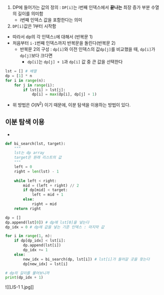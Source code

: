 1. DP에 들어가는 값의 정의 : `DP[i]`는 i번째 인덱스에서 **끝나는** 최장 증가 부분 수열의 길이를 의미함
	- i번째 인덱스 값을 포함한다는 의미
2. `DP[i]`값은 1부터 시작함

- 따라서 dp의 각 인덱스`i`에 대해서 (반복문 1)
- 처음부터 `i-1`번째 인덱스까지 반복문을 돌린다(반복문 2)
	- 반복문 2의 구성 : `dp[i]`와 이전 인덱스의 값`dp[j]`를 비교했을 때, `dp[i]`가 `dp[j]`보다 크다면
		- `dp[i]`는 `dp[j] + 1`과 `dp[i]` 값 중 큰 값을 선택한다

```python
lst = [] # 배열
dp = [1] * n
for i in range(n):
	for j in range(i):
		if lst[i] > lst[j]:
			dp[i] = max(dp[i], dp[j] + 1)
```

- 위 방법은 $O(N^2)$ 이기 때문에, 이분 탐색을 이용하는 방법이 있다.

## 이분 탐색 이용

- 
```python
def bi_search(lst, target):
	"""
	lst는 dp array
	target은 원래 리스트의 값 
	"""
	left = 0
	right = len(lst) - 1
	
    while left < right:
        mid = (left + right) // 2
        if dp[mid] < target:
            left = mid + 1
        else:
            right = mid
    return right

dp = []
dp.append(lst[0]) # dp에 lst[0]을 넣는다
dp_idx = 0 # dp에 값을 넣는 기준 인덱스 : 마지막 값

for i in range(1, n):
    if dp[dp_idx] < lst[i]:
        dp.append(lst[i])
        dp_idx += 1
    else:
        new_idx = bi_search(dp, lst[i]) # lst[i]가 들어갈 곳을 찾는다
        dp[new_idx] = lst[i]

# dp의 길이를 물어보니까
print(dp_idx + 1)

```

![[LIS-1 1.jpg]]